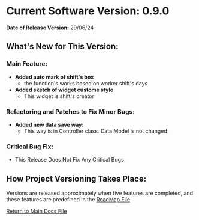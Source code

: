 # Current Software Version: 0.9.0

**Date of Release Version:** 29/06/24

## What's New for This Version:

### Main Feature:

- **Added auto mark of shift's box**
  - the function's works based on worker shift's days 
- **Added sketch of widget custome style**
  - This widget is shift's creator 

### Refactoring and Patches to Fix Minor Bugs:

- **Added new data save way:**
  - This way is in Controller class. Data Model is not changed

### Critical Bug Fix:

- This Release Does Not Fix Any Critical Bugs

## How Project Versioning Takes Place:

Versions are released approximately when five features are completed, and these features are predefined in the [RoadMap File](RoadMap.md).

[Return to Main Docs File](ReadMe.md)
